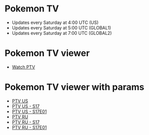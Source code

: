 # Pokemon TV
- Updates every Saturday at 4:00 UTC (US)
- Updates every Saturday at 5:00 UTC (GLOBAL1)
- Updates every Saturday at 7:00 UTC (GLOBAL2)

# Pokemon TV viewer
- [Watch PTV](https://poke-tv.vercel.app/)

# Pokemon TV viewer with params
- [PTV US](https://poke-tv.vercel.app/#/us/)
- [PTV US - S17](https://poke-tv.vercel.app/#/us/channel?id=season17)
- [PTV US - S17E01](https://poke-tv.vercel.app/#/us/video?id=197326d3a7f947b68a77440ab3cb4591)
- [PTV RU](https://poke-tv.vercel.app/#/ru/)
- [PTV RU - S17](https://poke-tv.vercel.app/#/ru/channel?id=season17)
- [PTV RU - S17E01](https://poke-tv.vercel.app/#/ru/video?id=526ce5a953ab49688deeaa7bebcc2f1d)
